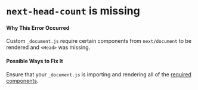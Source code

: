 # `next-head-count` is missing

#### Why This Error Occurred

Custom `_document.js` require certain components from `next/document` to be rendered and `<Head>` was missing.

#### Possible Ways to Fix It

Ensure that your `_document.js` is importing and rendering all of the [required components](https://nextjs.org/docs#custom-document).
